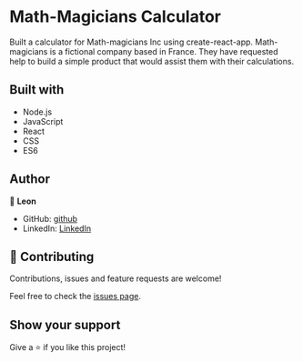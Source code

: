 
# Math-Magicians Calculator

Built a calculator for Math-magicians Inc using create-react-app. Math-magicians is a fictional company based in France. They have requested help to build a simple product that would assist them with their calculations.

## Built with
- Node.js
- JavaScript
- React
- CSS
- ES6

## Author

👤 **Leon**

- GitHub: [github](https://github.com/Leon-Mbegera)
- LinkedIn: [LinkedIn](https://www.linkedin.com/in/leon-mbegera)


## 🤝 Contributing

Contributions, issues and feature requests are welcome!

Feel free to check the [issues page](https://github.com/Leon-Mbegera/calculator/issues/).

## Show your support

Give a ⭐️ if you like this project!
